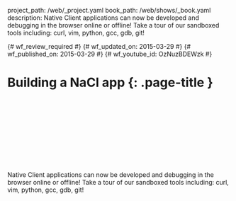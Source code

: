 project_path: /web/_project.yaml
book_path: /web/shows/_book.yaml
description: Native Client applications can now be developed and debugging in the browser online or offline! Take a tour of our sandboxed tools including: curl, vim, python, gcc, gdb, git!

{# wf_review_required #}
{# wf_updated_on: 2015-03-29 #}
{# wf_published_on: 2015-03-29 #}
{# wf_youtube_id: OzNuzBDEWzk #}

# Building a NaCl app {: .page-title }


<div class="video-wrapper">
  <iframe class="devsite-embedded-youtube-video" data-video-id="OzNuzBDEWzk"
          data-autohide="1" data-showinfo="0" frameborder="0" allowfullscreen>
  </iframe>
</div>


Native Client applications can now be developed and debugging in the browser online or offline! Take a tour of our sandboxed tools including: curl, vim, python, gcc, gdb, git!
